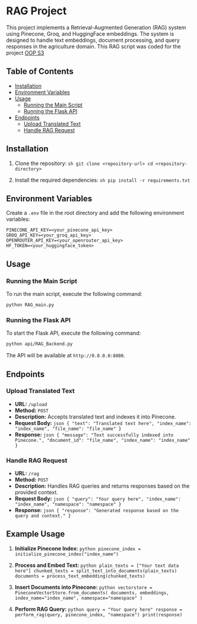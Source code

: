 # RAG Project

This project implements a Retrieval-Augmented Generation (RAG) system using Pinecone, Groq, and HuggingFace embeddings. The system is designed to handle text embeddings, document processing, and query responses in the agriculture domain. This RAG script was coded for the project [OOP S3](https://github.com/OOP_S3.git)

## Table of Contents

- [Installation](#installation)
- [Environment Variables](#environment-variables)
- [Usage](#usage)
    - [Running the Main Script](#running-the-main-script)
    - [Running the Flask API](#running-the-flask-api)
- [Endpoints](#endpoints)
    - [Upload Translated Text](#upload-translated-text)
    - [Handle RAG Request](#handle-rag-request)

## Installation

1. Clone the repository:
        ```sh
        git clone <repository-url>
        cd <repository-directory>
        ```

2. Install the required dependencies:
        ```sh
        pip install -r requirements.txt
        ```

## Environment Variables

Create a `.env` file in the root directory and add the following environment variables:
```
PINECONE_API_KEY=<your_pinecone_api_key>
GROQ_API_KEY=<your_groq_api_key>
OPENROUTER_API_KEY=<your_openrouter_api_key>
HF_TOKEN=<your_huggingface_token>
```

## Usage

### Running the Main Script

To run the main script, execute the following command:
```sh
python RAG_main.py
```

### Running the Flask API

To start the Flask API, execute the following command:
```sh
python api/RAG_Backend.py
```

The API will be available at `http://0.0.0.0:8000`.

## Endpoints

### Upload Translated Text

- **URL:** `/upload`
- **Method:** `POST`
- **Description:** Accepts translated text and indexes it into Pinecone.
- **Request Body:**
        ```json
        {
                "text": "Translated text here",
                "index_name": "index_name",
                "file_name": "file_name"
        }
        ```
- **Response:**
        ```json
        {
                "message": "Text successfully indexed into Pinecone.",
                "document_id": "file_name",
                "index_name": "index_name"
        }
        ```

### Handle RAG Request

- **URL:** `/rag`
- **Method:** `POST`
- **Description:** Handles RAG queries and returns responses based on the provided context.
- **Request Body:**
        ```json
        {
                "query": "Your query here",
                "index_name": "index_name",
                "namespace": "namespace"
        }
        ```
- **Response:**
        ```json
        {
                "response": "Generated response based on the query and context."
        }
        ```

## Example Usage

1. **Initialize Pinecone Index:**
        ```python
        pinecone_index = initialize_pinecone_index("index_name")
        ```

2. **Process and Embed Text:**
        ```python
        plain_texts = ["Your text data here"]
        chunked_texts = split_text_into_documents(plain_texts)
        documents = process_text_embedding(chunked_texts)
        ```

3. **Insert Documents into Pinecone:**
        ```python
        vectorstore = PineconeVectorStore.from_documents(
                documents, embeddings, index_name="index_name", namespace="namespace"
        )
        ```

4. **Perform RAG Query:**
        ```python
        query = "Your query here"
        response = perform_rag(query, pinecone_index, "namespace")
        print(response)
        ```

